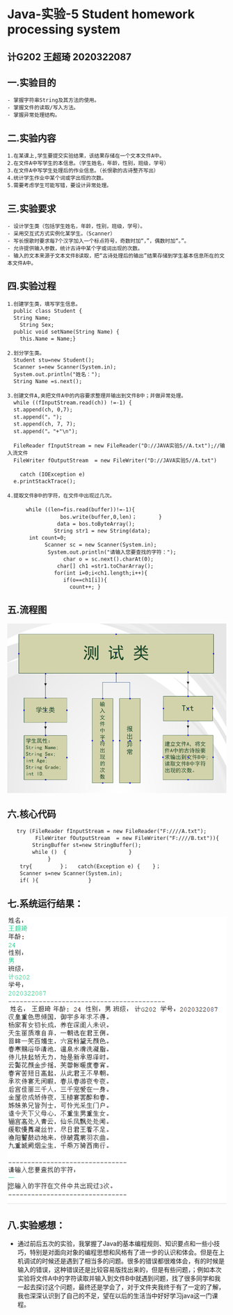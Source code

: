 # Java-实验-5  Student homework processing system

## 计G202  王超琦  2020322087

## 一.实验目的
    - 掌握字符串String及其方法的使用。
    - 掌握文件的读取/写入方法。
    - 掌握异常处理结构。
    
## 二.实验内容
    1.在某课上,学生要提交实验结果，该结果存储在一个文本文件A中。
    2.在文件A中写学生的本信息。（学生姓名，年龄，性别，班级，学号）
    3.在文件A中写学生处理后的作业信息。（长恨歌的古诗整齐写出）
    4.统计学生作业中某个词或字出现的次数。
    5.需要考虑学生可能写错，要设计异常处理。
    
## 三.实验要求
    - 设计学生类（包括学生姓名，年龄，性别，班级，学号）。
    - 采用交互式方式实例化某学生。（Scanner）
    - 写长恨歌时要求每7个汉字加入一个标点符号，奇数时加“，”，偶数时加“。”。
    - 允许提供输入参数，统计古诗中某个字或词出现的次数。
    - 输入的文本来源于文本文件B读取，把“古诗处理后的输出”结果存储到学生基本信息所在的文本文件A中。
    
## 四.实验过程
    1.创建学生类，填写学生信息。
      public class Student {
      String Name;
     	String Sex;
      public void setName(String Name) {
 	    this.Name = Name;}
      
    2.划分学生类。
      Student stu=new Student();
      Scanner s=new Scanner(System.in);
      System.out.println("姓名：");		
   	  String Name =s.next();
      
    3.创建文件A,夹把文件A中的内容要求整理并输出到文件B中；并做异常处理。
      while ((fInputStream.read(ch)) !=-1) {
      st.append(ch, 0,7);
      st.append("，");
      st.append(ch, 7, 7);
      st.append("。"+"\n");
      
      FileReader fInputStream = new FileReader("D://JAVA实验5//A.txt");//输入流文件
      FileWriter fOutputStream  = new FileWriter("D://JAVA实验5//A.txt")
     
     	catch (IOException e) 
      e.printStackTrace();
      
    4.提取文件B中的字符，在文件中出现过几次。

          while ((len=fis.read(buffer))!=-1){
		             bos.write(buffer,0,len)；      	}
	              	data = bos.toByteArray();
		           String str1 = new String(data);
           int count=0;
	           	Scanner sc = new Scanner(System.in);
          		 System.out.println("请输入您要查找的字符：");
		              char o = sc.next().charAt(0);
	              	char[] ch1 =str1.toCharArray();
		           for(int i=0;i<ch1.length;i++){
		              if(o==ch1[i]){
		                count++; }
                    
## 五.流程图
![](https://github.com/Wcqsss11/Java---5/blob/main/2d3be7914df64eefbc237d6f4353601.png)

## 六.核心代码 
       try (FileReader fInputStream = new FileReader("F:////A.txt");   
             FileWriter fOutputStream  = new FileWriter("F:////B.txt")){
            StringBuffer st=new StringBuffer();
            while ()  {                    }
                 }
        try{         }；   catch(Exception e) {    }；
        Scanner s=new Scanner(System.in);   
        if( ){                }
## 七.系统运行结果：
![](https://github.com/Wcqsss11/Java---5/blob/main/707a4c169fa59e2db4b7d30394875e8.png)

## 八.实验感想：
- 通过前后五次的实验，我掌握了Java的基本编程规则、知识要点和一些小技巧，特别是对面向对象的编程思想和风格有了进一步的认识和体会。但是在上机调试的时候还是遇到了相当多的问题。很多的错误都很难体会，有的时候是输入的错误，这种错误还是比较容易版找出来的，但是有些问题，；例如本次实验将文件A中的字符读取并输入到文件B中就遇到问题，找了很多同学和我一起去探讨这个问题，最终还是学会了，对于文件夹我终于有了一定的了解，我也深深认识到了自己的不足，望在以后的生活当中好好学习java这一门课程。
